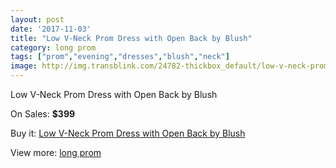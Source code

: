 ```yaml
---
layout: post
date: '2017-11-03'
title: "Low V-Neck Prom Dress with Open Back by Blush"
category: long prom
tags: ["prom","evening","dresses","blush","neck"]
image: http://img.transblink.com/24782-thickbox_default/low-v-neck-prom-dress-with-open-back-by-blush.jpg
---
```

Low V-Neck Prom Dress with Open Back by Blush

On Sales: **$399**
<a href="https://www.transblink.com/en/long-prom/7819-low-v-neck-prom-dress-with-open-back-by-blush.html"><amp-img layout="responsive" width="600" height="600" src="//img.transblink.com/24782-thickbox_default/low-v-neck-prom-dress-with-open-back-by-blush.jpg" alt="Low V-Neck Prom Dress with Open Back by Blush 0" /></a>
<a href="https://www.transblink.com/en/long-prom/7819-low-v-neck-prom-dress-with-open-back-by-blush.html"><amp-img layout="responsive" width="600" height="600" src="//img.transblink.com/24785-thickbox_default/low-v-neck-prom-dress-with-open-back-by-blush.jpg" alt="Low V-Neck Prom Dress with Open Back by Blush 1" /></a>
<a href="https://www.transblink.com/en/long-prom/7819-low-v-neck-prom-dress-with-open-back-by-blush.html"><amp-img layout="responsive" width="600" height="600" src="//img.transblink.com/24784-thickbox_default/low-v-neck-prom-dress-with-open-back-by-blush.jpg" alt="Low V-Neck Prom Dress with Open Back by Blush 2" /></a>
<a href="https://www.transblink.com/en/long-prom/7819-low-v-neck-prom-dress-with-open-back-by-blush.html"><amp-img layout="responsive" width="600" height="600" src="//img.transblink.com/24783-thickbox_default/low-v-neck-prom-dress-with-open-back-by-blush.jpg" alt="Low V-Neck Prom Dress with Open Back by Blush 3" /></a>

Buy it: [Low V-Neck Prom Dress with Open Back by Blush](https://www.transblink.com/en/long-prom/7819-low-v-neck-prom-dress-with-open-back-by-blush.html "Low V-Neck Prom Dress with Open Back by Blush")

View more: [long prom](https://www.transblink.com/en/58-long-prom "long prom")
